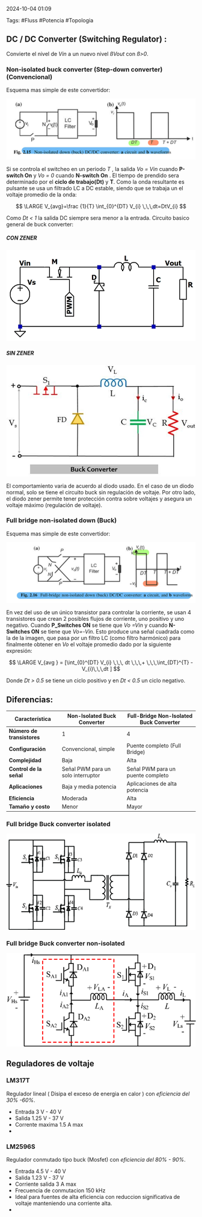 2024-10-04 01:09

Tags: #Fluss #Potencia #Topologia
## DC / DC Converter (Switching Regulator) : 
Convierte el nivel de _Vin_  a un nuevo nivel _ßVout_ con _ß>0_.
### Non-isolated buck converter (Step-down converter) (Convencional)
Esquema mas simple de este convertidor:

![ConvertidorBuck|700](Imagenes/Buck1.jpeg)

Si se controla el switcheo en un periodo _T_ , la salida _Vo = Vin_ cuando **P-switch On** y _Vo = 0_ cuando **N-switch On** . El tiempo de prendido sera determinado por el __ciclo de trabajo(Dt)__ y __T__.  Como la onda resultante es pulsante se usa un filtrado LC a DC estable, siendo que se trabaja un el voltaje promedio de la onda:

$$
\LARGE V_{avg}=\frac {1}{T}​ \int_{0}^{DT} V_{i} \,\,\,dt=DtV_{i}
$$

Como _Dt < 1_ la salida DC siempre sera menor a la entrada. Circuito basico general de buck converter:

##### CON ZENER

![Buck2|450](Imagenes/Buck2.png)

##### SIN ZENER

![Buck3 | 450](Imagenes/Buck3.png)

El comportamiento varia de acuerdo al diodo usado.  En el caso de un diodo normal, solo se tiene el circuito buck sin regulación de voltaje. Por otro lado, el diodo zener permite tener protección contra sobre voltajes y asegura un voltaje máximo (regulación de voltaje).

### Full bridge non-isolated down (Buck)
Esquema mas simple de este convertidor:

![Buck4 | 500](Imagenes/Buck4.jpeg)


En vez del uso de un único transistor para controlar la corriente, se usan 4 transistores que crean 2 posibles flujos de corriente, uno positivo y uno negativo. Cuando **P_Switches ON** se tiene que _Vo =Vin_ y cuando **N-Switches ON** se tiene que _Vo=-Vin_.  Esto produce una señal cuadrada como la de la imagen, que pasa por un filtro LC (como filtro harmónico) para finalmente obtener en _Vo_ el voltaje promedio dado por la siguiente expresión:


$$ 
\LARGE V_{avg } = [\int_{0}^{DT} V_{i} \,\,\, dt \,\,\,+ \,\,\,\int_{DT}^{T} -V_{i}\,\,\,dt ]
$$

Donde _Dt > 0.5_ se tiene un ciclo positivo y en _Dt < 0.5_ un ciclo negativo. 
## Diferencias: 
| Característica             | Non-Isolated Buck Converter        | Full-Bridge Non-Isolated Buck Converter |
| -------------------------- | ---------------------------------- | --------------------------------------- |
| **Número de transistores** | 1                                  | 4                                       |
| **Configuración**          | Convencional, simple               | Puente completo (Full Bridge)           |
| **Complejidad**            | Baja                               | Alta                                    |
| **Control de la señal**    | Señal PWM para un solo interruptor | Señal PWM para un puente completo       |
| **Aplicaciones**           | Baja y media potencia              | Aplicaciones de alta potencia           |
| **Eficiencia**             | Moderada                           | Alta                                    |
| **Tamaño y costo**         | Menor                              | Mayor                                   |

### Full bridge Buck converter isolated 

![IsolatedBuck | 450](Imagenes/BuckIsolatedfull.png)

### Full bridge Buck converter non-isolated 

![non-isolatedBuck | 450](Imagenes/Bucknonfull.png)


## Reguladores de voltaje

### LM317T
Regulador lineal ( Disipa el exceso de energia en calor ) con _eficiencia del 30% -60%_.
* Entrada 3 V - 40 V
* Salida 1.25 V - 37 V
* Corrente maxima 1.5 A max
* 
### LM2596S
Regulador conmutado tipo buck (Mosfet) con _eficiencia del 80% - 90%_.

* Entrada 4.5 V - 40 V
* Salida 1.23 V - 37 V
* Corriente salida 3 A max
* Frecuencia de conmutacion 150 kHz
* Ideal para fuentes de alta eficiencia con reduccion significativa de voltaje manteniendo una corriente alta.
* 